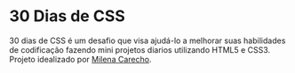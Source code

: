 # 30 Dias de CSS

30 dias de CSS é um desafio que visa ajudá-lo a melhorar suas habilidades de codificação fazendo mini projetos diarios utilizando HTML5 e CSS3. Projeto idealizado por [Milena Carecho](https://github.com/MilenaCarecho/30diasDeCSS).
